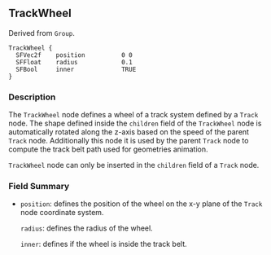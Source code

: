 ## TrackWheel

Derived from `Group`.

```
TrackWheel {
  SFVec2f    position          0 0
  SFFloat    radius            0.1
  SFBool     inner             TRUE
}
```

### Description

The `TrackWheel` node defines a wheel of a track system defined by a `Track`
node. The shape defined inside the `children` field of the `TrackWheel` node is
automatically rotated along the z-axis based on the speed of the parent `Track`
node. Additionally this node it is used by the parent `Track` node to compute
the track belt path used for geometries animation.

`TrackWheel` node can only be inserted in the `children` field of a `Track`
node.

### Field Summary

- `position`: defines the position of the wheel on the x-y plane of the `Track`
node coordinate system.

    `radius`: defines the radius of the wheel.

    `inner`: defines if the wheel is inside the track belt.

